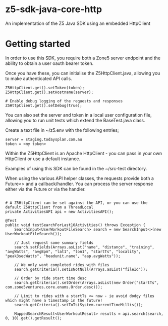 # z5-sdk-java-core-http

An implementation of the Z5 Java SDK using an embedded HttpClient

# Getting started

In order to use this SDK, you require both a Zone5 server endpoint and the ability to obtain a user oauth bearer token.

Once you have these, you can initialise the Z5HttpClient.java, allowing you to make authenticated API calls.

```
Z5HttpClient.get().setToken(token);
Z5HttpClient.get().setHostname(server);

# Enable debug logging of the requests and responses
Z5HttpClient.get().setDebug(true);
```

You can also set the server and token in a local user configuration file, allowing you to run unit tests which extend the BaseTest.java class. 

Create a text file in ~/z5.env with the following entries;

```
server = staging.todaysplan.com.au
token = <my token>
```

Within the Z5HttpClient is an Apache HttpClient - you can pass in your own HttpClient or use a default instance. 

Examples of using this SDK can be found in the ~/src-test directory.

When using the various API helper classes, the requests provide both a Future<> and a callback/handler. You can process the server response either via the Future or via the handler.

```

# A Z5HttpClient can be set against the API, or you can use the default Z5HttpClient from a ThreadLocal
private ActivitiesAPI api = new ActivitiesAPI();

@Test
public void testSearchForLast10Activities() throws Exception {
	SearchInput<UserWorkoutFileSearch> search = new SearchInput<>(new UserWorkoutFileSearch());
		
	// Just request some summary fields
	search.setFields(Arrays.asList("name", "distance", "training", "avgWatts", "avgBpm", "lat1", "lon1", "startTs", "locality", "peak3secWatts", "headunit.name", "aap.avgWatts"));
		
	// We only want completed rides with files
	search.getCriteria().setIsNotNull(Arrays.asList("fileId"));
	
	// Order by ride start time desc
	search.getCriteria().setOrder(Arrays.asList(new Order("startTs", com.zone5ventures.core.enums.Order.desc)));
		
	// Limit to rides with a startTs <= now - ie avoid dodgy files which might have a timestamp in the future!
	search.getCriteria().setToTs(System.currentTimeMillis());
		
	MappedSearchResult<UserWorkoutResult> results = api.search(search, 0, 10).get().getResult();
		
```
